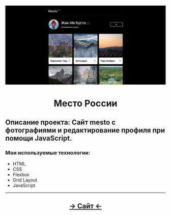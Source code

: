 ![Картинка](https://github.com/Artmo0z/mesto/raw/main/images/mesto.png)

<h1 align="center">Место России</h1>

## Описание проекта: Сайт mesto с фотографиями и редактирование профиля при помощи JavaScript.


### Мои используемые технологии:
* HTML
* CSS
* Flexbox
* Grid Layout
* JavaScript
___________

<h2 align="center"><a href="https://artmo0z.github.io/mesto/">-> Сайт <-</a></h1>
